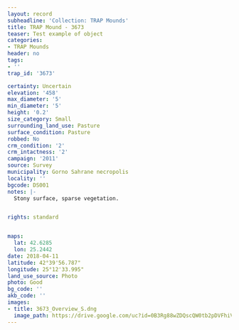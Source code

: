 ```yaml
---
layout: record
subheadline: 'Collection: TRAP Mounds'
title: TRAP Mound - 3673
teaser: Test example of object
categories:
- TRAP Mounds
header: no
tags:
- ''
trap_id: '3673'

certainty: Uncertain
elevation: '458'
max_diameter: '5'
min_diameter: '5'
height: '0.2'
size_category: Small
surrounding_land_use: Pasture
surface_condition: Pasture
robbed: No
crm_condition: '2'
crm_intactness: '2'
campaign: '2011'
source: Survey
municipality: Gorno Sahrane necropolis
locality: ''
bgcode: DS001
notes: |-
  Stony surface, sparse vegetation.


rights: standard


maps:
  lat: 42.6285
  lon: 25.2442
date: 2018-04-11
latitude: 42°39'56.787"
longitude: 25°12'33.995"
land_use_source: Photo
photo: Good
bg_code: ''
akb_code: ''
images:
- title: 3673_Overview_S.dng
  image_path: https://drive.google.com/uc?id=0B3Rg88wZDQscQW0tb2pDVFhiVDg
---
```

